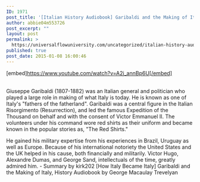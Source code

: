 ```yaml
---
ID: 1971
post_title: '[Italian History Audiobook] Garibaldi and the Making of Italy (How Italy Became Italy)'
author: abbie04m553726
post_excerpt: ""
layout: post
permalink: >
  https://universalflowuniversity.com/uncategorized/italian-history-audiobook-garibaldi-and-the-making-of-italy-how-italy-became-italy/
published: true
post_date: 2015-01-08 16:00:46
---
```

[embed]https://www.youtube.com/watch?v=A2j_annBp6U[/embed]</br></br>
<p>Giuseppe Garibaldi (1807-1882) was an Italian general and politician who played a large role in making of what Italy is today. He is known as one of Italy's "fathers of the fatherland". Garibaldi was a central figure in the Italian Risorgimento (Resurrection), and led the famous Expedition of the Thousand on behalf and with the consent of Victor Emmanuel II. The volunteers under his command wore red shirts as their uniform and became known in the popular stories as, "The Red Shirts."

He gained his military expertise from his experiences in Brazil, Uruguay as well as Europe. Because of his international notoriety the United States and the UK helped in his cause, both financially and militarily. Victor Hugo, Alexandre Dumas, and George Sand, intellectuals of the time, greatly admired him. - Summary by kirk202
[How Italy Became Italy] Garibaldi and the Making of Italy, History Audiobook by George Macaulay Trevelyan</p>